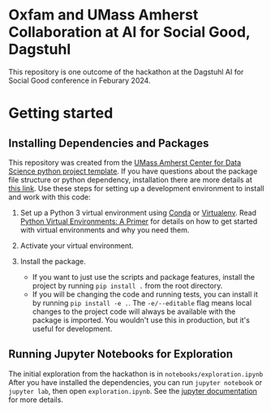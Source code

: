 # Oxfam and UMass Amherst Collaboration at AI for Social Good, Dagstuhl
This repository is one outcome of the hackathon at the Dagstuhl AI for Social Good conference in Feburary 2024. 


# Getting started
## Installing Dependencies and Packages
This repository was created from the [UMass Amherst Center for Data Science python project template](https://github.com/UMassCDS/PythonProjectTemplate). If you have questions about the package file structure or python dependency, installation there are more details at [this link](https://github.com/UMassCDS/PythonProjectTemplate).
Use these steps for setting up a development environment to install and work with this code:
1) Set up a Python 3 virtual environment using [Conda](https://docs.conda.io/projects/conda/en/latest/user-guide/install/index.html#) or [Virtualenv](https://virtualenv.pypa.io/en/latest/index.html). Read [Python Virtual Environments: A Primer](https://realpython.com/python-virtual-environments-a-primer/#the-virtualenv-project) for details on how to get started with virtual environments and why you need them.
2) Activate your virtual environment.

3) Install the package.
	- If you want to just use the scripts and package features, install the project by running `pip install .` from the root directory.
	- If you will be changing the code and running tests, you can install it by running `pip install -e .`. The `-e/--editable` flag means local changes to the project code will always be available with the package is imported. You wouldn't use this in production, but it's useful for development.

## Running Jupyter Notebooks for Exploration
The initial exploration from the hackathon is in `notebooks/exploration.ipynb`
After you have installed the dependencies, you can run `jupyter notebook` or `jupyter lab`, then open `exploration.ipynb`. See the [jupyter documentation](https://docs.jupyter.org/en/latest/) for more details.